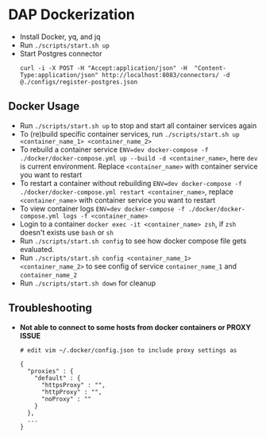 # DAP Dockerization

- Install Docker, yq, and jq
- Run `./scripts/start.sh up`
- Start Postgres connector
  ```
  curl -i -X POST -H "Accept:application/json" -H  "Content-Type:application/json" http://localhost:8083/connectors/ -d @./configs/register-postgres.json
  ```

## Docker Usage

- Run `./scripts/start.sh up` to stop and start all container services again
- To (re)build specific container services, run `./scripts/start.sh up <container_name_1> <container_name_2>`
- To rebuild a container service `ENV=dev docker-compose -f ./docker/docker-compose.yml up --build -d <container_name>`, here `dev` is current environment. Replace `<container_name>` with container service you want to restart
- To restart a container without rebuilding `ENV=dev docker-compose -f ./docker/docker-compose.yml restart <container_name>`, replace `<container_name>` with container service you want to restart
- To view container logs `ENV=dev docker-compose -f ./docker/docker-compose.yml logs -f <container_name>`
- Login to a container `docker exec -it <container_name> zsh`, if `zsh` doesn't exists use `bash` or `sh`
- Run `./scripts/start.sh config` to see how docker compose file gets evaluated.
- Run `./scripts/start.sh config <container_name_1> <container_name_2>` to see config of service `container_name_1` and `container_name_2`
- Run `./scripts/start.sh down` for cleanup

## Troubleshooting

- **Not able to connect to some hosts from docker containers or PROXY ISSUE**

  ```
  # edit vim ~/.docker/config.json to include proxy settings as

  {
    "proxies" : {
      "default" : {
        "httpsProxy" : "",
        "httpProxy" : "",
        "noProxy" : ""
      }
    },
    ...
  }
  ```
